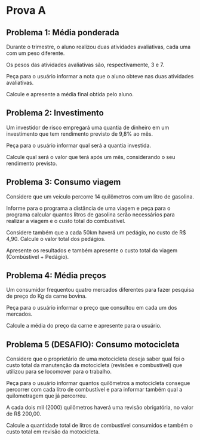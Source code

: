 # Prova A

## Problema 1: Média ponderada
Durante o trimestre, o aluno realizou duas atividades avaliativas, cada uma com um peso diferente.

Os pesos das atividades avaliativas são, respectivamente, 3 e 7.

Peça para o usuário informar a nota que o aluno obteve nas duas atividades avaliativas.

Calcule e apresente a média final obtida pelo aluno.

## Problema 2: Investimento
Um investidor de risco empregará uma quantia de dinheiro em um investimento que tem rendimento previsto de 9,8% ao mês.

Peça para o usuário informar qual será a quantia investida.

Calcule qual será o valor que terá após um mês, considerando o seu rendimento previsto.


## Problema 3: Consumo viagem
Considere que um veículo percorre 14 quilômetros com um litro de gasolina.

Informe para o programa a distância de uma viagem e peça para o programa calcular quantos litros de gasolina serão necessários para realizar a viagem e o custo total do combustível.

Considere também que a cada 50km haverá um pedágio, no custo de R$ 4,90. Calcule o valor total dos pedágios.

Apresente os resultados e também apresente o custo total da viagem (Combústivel + Pedágio).


## Problema 4: Média preços
Um consumidor frequentou quatro mercados diferentes para fazer pesquisa de preço do Kg da carne bovina.

Peça para o usuário informar o preço que consultou em cada um dos mercados.

Calcule a média do preço da carne e apresente para o usuário.

## Problema 5 (DESAFIO): Consumo motocicleta
Considere que o proprietário de uma motocicleta deseja saber qual foi o custo total da manutenção da motocicleta (revisões e combustível) que utilizou para se locomover para o trabalho.

Peça para o usuário informar quantos quilômetros a motocicleta consegue percorrer com cada litro de combustível e para informar também qual a quilometragem que já percorreu.

A cada dois mil (2000) quilômetros haverá uma revisão obrigatória, no valor de R$ 200,00.

Calcule a quantidade total de litros de combustível consumidos e também o custo total em revisão da motocicleta.